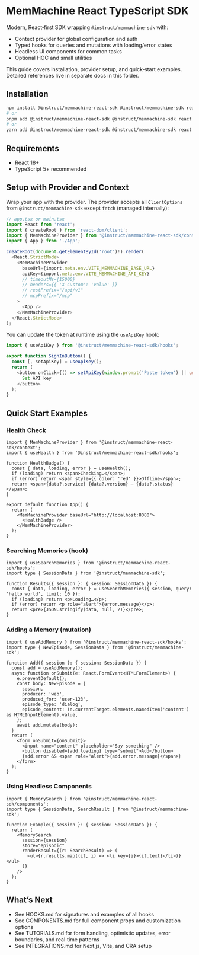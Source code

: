 # MemMachine React TypeScript SDK

Modern, React‑first SDK wrapping `@instruct/memmachine-sdk` with:
- Context provider for global configuration and auth
- Typed hooks for queries and mutations with loading/error states
- Headless UI components for common tasks
- Optional HOC and small utilities

This guide covers installation, provider setup, and quick‑start examples. Detailed references live in separate docs in this folder.

## Installation

```bash
npm install @instruct/memmachine-react-sdk @instruct/memmachine-sdk react react-dom
# or
pnpm add @instruct/memmachine-react-sdk @instruct/memmachine-sdk react react-dom
# or
yarn add @instruct/memmachine-react-sdk @instruct/memmachine-sdk react react-dom
```

## Requirements
- React 18+
- TypeScript 5+ recommended

## Setup with Provider and Context
Wrap your app with the provider. The provider accepts all `ClientOptions` from `@instruct/memmachine-sdk` except `fetch` (managed internally):

```ts
// app.tsx or main.tsx
import React from 'react';
import { createRoot } from 'react-dom/client';
import { MemMachineProvider } from '@instruct/memmachine-react-sdk/context';
import { App } from './App';

createRoot(document.getElementById('root')!).render(
  <React.StrictMode>
    <MemMachineProvider
      baseUrl={import.meta.env.VITE_MEMMACHINE_BASE_URL}
      apiKey={import.meta.env.VITE_MEMMACHINE_API_KEY}
      // timeoutMs={15000}
      // headers={{ 'X-Custom': 'value' }}
      // restPrefix="/api/v1"
      // mcpPrefix="/mcp"
    >
      <App />
    </MemMachineProvider>
  </React.StrictMode>
);
```

You can update the token at runtime using the `useApiKey` hook:

```ts
import { useApiKey } from '@instruct/memmachine-react-sdk/hooks';

export function SignInButton() {
  const [, setApiKey] = useApiKey();
  return (
    <button onClick={() => setApiKey(window.prompt('Paste token') || undefined)}>
      Set API key
    </button>
  );
}
```

## Quick Start Examples

### Health Check
```tsx
import { MemMachineProvider } from '@instruct/memmachine-react-sdk/context';
import { useHealth } from '@instruct/memmachine-react-sdk/hooks';

function HealthBadge() {
  const { data, loading, error } = useHealth();
  if (loading) return <span>Checking…</span>;
  if (error) return <span style={{ color: 'red' }}>Offline</span>;
  return <span>{data?.service} {data?.version} — {data?.status}</span>;
}

export default function App() {
  return (
    <MemMachineProvider baseUrl="http://localhost:8080">
      <HealthBadge />
    </MemMachineProvider>
  );
}
```

### Searching Memories (hook)
```tsx
import { useSearchMemories } from '@instruct/memmachine-react-sdk/hooks';
import type { SessionData } from '@instruct/memmachine-sdk';

function Results({ session }: { session: SessionData }) {
  const { data, loading, error } = useSearchMemories({ session, query: 'hello world', limit: 10 });
  if (loading) return <p>Loading…</p>;
  if (error) return <p role="alert">{error.message}</p>;
  return <pre>{JSON.stringify(data, null, 2)}</pre>;
}
```

### Adding a Memory (mutation)
```tsx
import { useAddMemory } from '@instruct/memmachine-react-sdk/hooks';
import type { NewEpisode, SessionData } from '@instruct/memmachine-sdk';

function Add({ session }: { session: SessionData }) {
  const add = useAddMemory();
  async function onSubmit(e: React.FormEvent<HTMLFormElement>) {
    e.preventDefault();
    const body: NewEpisode = {
      session,
      producer: 'web',
      produced_for: 'user-123',
      episode_type: 'dialog',
      episode_content: (e.currentTarget.elements.namedItem('content') as HTMLInputElement).value,
    };
    await add.mutate(body);
  }
  return (
    <form onSubmit={onSubmit}>
      <input name="content" placeholder="Say something" />
      <button disabled={add.loading} type="submit">Add</button>
      {add.error && <span role="alert">{add.error.message}</span>}
    </form>
  );
}
```

### Using Headless Components
```tsx
import { MemorySearch } from '@instruct/memmachine-react-sdk/components';
import type { SessionData, SearchResult } from '@instruct/memmachine-sdk';

function Example({ session }: { session: SessionData }) {
  return (
    <MemorySearch
      session={session}
      store="episodic"
      renderResult={(r: SearchResult) => (
        <ul>{r.results.map((it, i) => <li key={i}>{it.text}</li>)}</ul>
      )}
    />
  );
}
```

## What’s Next
- See HOOKS.md for signatures and examples of all hooks
- See COMPONENTS.md for full component props and customization options
- See TUTORIALS.md for form handling, optimistic updates, error boundaries, and real‑time patterns
- See INTEGRATIONS.md for Next.js, Vite, and CRA setup
